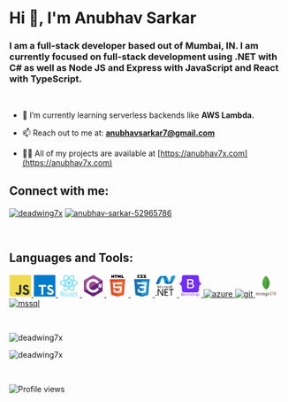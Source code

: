 # Hi 👋, I'm Anubhav Sarkar
### I am a full-stack developer based out of Mumbai, IN. I am currently focused on full-stack development using .NET with C# as well as Node JS and Express with JavaScript and React with TypeScript.

<br />

- 🌱 I’m currently learning serverless backends like **AWS Lambda.**

- 📫 Reach out to me at: **anubhavsarkar7@gmail.com**

- 👨‍💻 All of my projects are available at [https://anubhav7x.com](https://anubhav7x.com)

## Connect with me:

<a href="https://dev.to/deadwing7x" target="blank"><img align="center" src="https://cdn.jsdelivr.net/npm/simple-icons@3.0.1/icons/dev-dot-to.svg" alt="deadwing7x" height="30" width="40" /></a>
<a href="https://linkedin.com/in/anubhav-sarkar-52965786" target="blank"><img align="center" src="https://cdn.jsdelivr.net/npm/simple-icons@3.0.1/icons/linkedin.svg" alt="anubhav-sarkar-52965786" height="30" width="40" /></a>
</p>

<br />

## Languages and Tools:

<a href="https://developer.mozilla.org/en-US/docs/Web/JavaScript" target="_blank"> <img src="https://raw.githubusercontent.com/devicons/devicon/master/icons/javascript/javascript-original.svg" alt="javascript" width="40" height="40"/> </a> 
<a href="https://www.typescriptlang.org/" target="_blank"> <img src="https://raw.githubusercontent.com/devicons/devicon/master/icons/typescript/typescript-original.svg" alt="typescript" width="40" height="40"/> </a>
<a href="https://reactjs.org/" target="_blank"> <img src="https://raw.githubusercontent.com/devicons/devicon/master/icons/react/react-original-wordmark.svg" alt="react" width="40" height="40"/> </a>
 <a href="https://www.w3schools.com/cs/" target="_blank"> <img src="https://raw.githubusercontent.com/devicons/devicon/master/icons/csharp/csharp-original.svg" alt="csharp" width="40" height="40"/> </a>
<a href="https://www.w3.org/html/" target="_blank"> <img src="https://raw.githubusercontent.com/devicons/devicon/master/icons/html5/html5-original-wordmark.svg" alt="html5" width="40" height="40"/> </a>
<a href="https://www.w3schools.com/css/" target="_blank"> <img src="https://raw.githubusercontent.com/devicons/devicon/master/icons/css3/css3-original-wordmark.svg" alt="css3" width="40" height="40"/> </a>
<a href="https://dotnet.microsoft.com/" target="_blank"> <img src="https://raw.githubusercontent.com/devicons/devicon/master/icons/dot-net/dot-net-original-wordmark.svg" alt="dotnet" width="40" height="40"/> </a>
<a href="https://getbootstrap.com" target="_blank"> <img src="https://raw.githubusercontent.com/devicons/devicon/master/icons/bootstrap/bootstrap-plain-wordmark.svg" alt="bootstrap" width="40" height="40"/> </a> <a href="https://azure.microsoft.com/en-in/" target="_blank"> <img src="https://www.vectorlogo.zone/logos/microsoft_azure/microsoft_azure-icon.svg" alt="azure" width="40" height="40"/> </a><a href="https://git-scm.com/" target="_blank"> <img src="https://www.vectorlogo.zone/logos/git-scm/git-scm-icon.svg" alt="git" width="40" height="40"/> </a>  <a href="https://www.mongodb.com/" target="_blank"> <img src="https://raw.githubusercontent.com/devicons/devicon/master/icons/mongodb/mongodb-original-wordmark.svg" alt="mongodb" width="40" height="40"/> </a> <a href="https://www.microsoft.com/en-us/sql-server" target="_blank"> <img src="https://cdn.worldvectorlogo.com/logos/microsoft-sql-server.svg" alt="mssql" width="40" height="40"/> </a>

<br />

<p><img src="https://github-readme-stats.vercel.app/api/top-langs?username=deadwing7x&show_icons=true&locale=en&layout=compact" alt="deadwing7x" /></p>

<p><img src="https://github-readme-stats.vercel.app/api?username=deadwing7x&show_icons=true&theme=tokyonight&locale=en" alt="deadwing7x" /></p>

<br />

![Profile views](https://gpvc.arturio.dev/deadwing7x)
